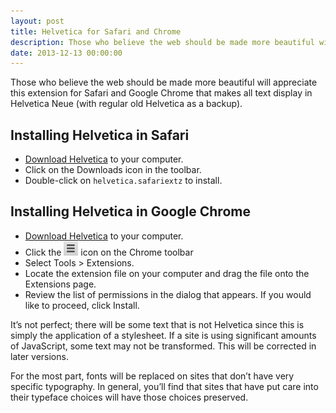 ```yaml
---
layout: post
title: Helvetica for Safari and Chrome
description: Those who believe the web should be made more beautiful will appreciate this extension for Safari and Google Chrome that makes all text display in Helvetica Neue (with regular old Helvetica as a backup).
date: 2013-12-13 00:00:00
---
```


Those who believe the web should be made more beautiful will appreciate this extension for Safari and Google Chrome that makes all text display in Helvetica Neue (with regular old Helvetica as a backup).

Installing Helvetica in Safari
------------------------------

* [Download Helvetica](http://updates.benburwell.com/safari/helvetica/latest.safariextz) to your computer.
* Click on the Downloads icon in the toolbar.
* Double-click on `helvetica.safariextz` to install.

Installing Helvetica in Google Chrome
-------------------------------------

* [Download Helvetica](http://updates.benburwell.com/chrome/helvetica/latest.crx) to your computer.
* Click the ![triple bar](/assets/images/icons/settings-icon.png) icon on the Chrome toolbar
* Select Tools > Extensions.
* Locate the extension file on your computer and drag the file onto the Extensions page.
* Review the list of permissions in the dialog that appears. If you would like to proceed, click Install.

It’s not perfect; there will be some text that is not Helvetica since this is simply the application of a stylesheet. If a site is using significant amounts of JavaScript, some text may not be transformed. This will be corrected in later versions.

For the most part, fonts will be replaced on sites that don’t have very specific typography. In general, you’ll find that sites that have put care into their typeface choices will have those choices preserved.

